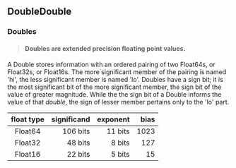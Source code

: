 ## DoubleDouble

### Doubles

> #### Doubles are extended precision floating point values.

A Double stores information with an ordered pairing of two Float64s, or Float32s, or Float16s. The more significant member of the pairing is named 'hi', the less significant member is named 'lo'.  Doubles have a sign bit; it is the most significant bit of the more significant member, the sign bit of the value of greater magnitude.  While the the sign bit of a Double informs the value of that *double*, the sign of lesser member pertains only to the 'lo' part.

| float type | significand  |   exponent   | bias  |
|:----------:|-------------:|-------------:|------:|
| Float64    |  106 bits    |   11 bits    | 1023  |
| Float32    |   48 bits    |    8 bits    |  127  |       
| Float16    |   22 bits    |    5 bits    |   15  |


